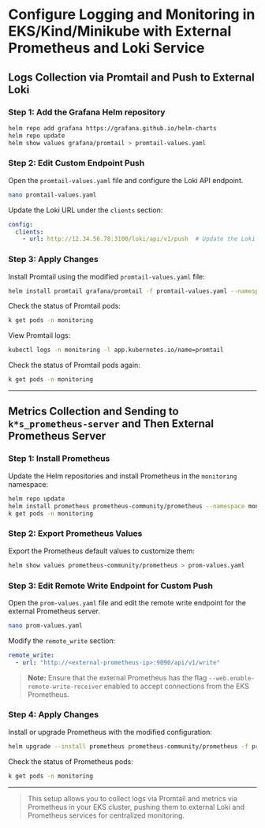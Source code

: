 # Configure Logging and Monitoring in EKS/Kind/Minikube with External Prometheus and Loki Service

## Logs Collection via Promtail and Push to External Loki

### Step 1: Add the Grafana Helm repository

```bash
helm repo add grafana https://grafana.github.io/helm-charts
helm repo update
helm show values grafana/promtail > promtail-values.yaml
```

### Step 2: Edit Custom Endpoint Push

Open the `promtail-values.yaml` file and configure the Loki API endpoint.

```bash
nano promtail-values.yaml
```

Update the Loki URL under the `clients` section:

```yaml
config:
  clients:
    - url: http://12.34.56.78:3100/loki/api/v1/push  # Update the Loki API endpoint
```

### Step 3: Apply Changes

Install Promtail using the modified `promtail-values.yaml` file:

```bash
helm install promtail grafana/promtail -f promtail-values.yaml --namespace monitoring --create-namespace
```

Check the status of Promtail pods:

```bash
k get pods -n monitoring
```

View Promtail logs:

```bash
kubectl logs -n monitoring -l app.kubernetes.io/name=promtail
```

Check the status of Promtail pods again:

```bash
k get pods -n monitoring
```

---

## Metrics Collection and Sending to `k*s_prometheus-server` and Then External Prometheus Server

### Step 1: Install Prometheus

Update the Helm repositories and install Prometheus in the `monitoring` namespace:

```bash
helm repo update
helm install prometheus prometheus-community/prometheus --namespace monitoring --create-namespace
k get pods -n monitoring
```

### Step 2: Export Prometheus Values

Export the Prometheus default values to customize them:

```bash
helm show values prometheus-community/prometheus > prom-values.yaml
```

### Step 3: Edit Remote Write Endpoint for Custom Push

Open the `prom-values.yaml` file and edit the remote write endpoint for the external Prometheus server.

```bash
nano prom-values.yaml
```

Modify the `remote_write` section:

```yaml
remote_write:
  - url: "http://<external-prometheus-ip>:9090/api/v1/write"
```

> **Note:** Ensure that the external Prometheus has the flag `--web.enable-remote-write-receiver` enabled to accept connections from the EKS Prometheus.

### Step 4: Apply Changes

Install or upgrade Prometheus with the modified configuration:

```bash
helm upgrade --install prometheus prometheus-community/prometheus -f prom-values.yaml --namespace monitoring
```

Check the status of Prometheus pods:

```bash
k get pods -n monitoring
```

---

> This setup allows you to collect logs via Promtail and metrics via Prometheus in your EKS cluster, pushing them to external Loki and Prometheus services for centralized monitoring.